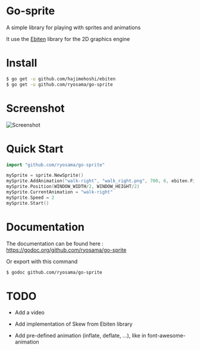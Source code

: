 Go-sprite
=======

A simple library for playing with sprites and animations

It use the [Ebiten](https://github.com/hajimehoshi/ebiten) library for the 2D graphics engine

Install
=======

```bash
$ go get -u github.com/hajimehoshi/ebiten
$ go get -u github.com/ryosama/go-sprite
```

Screenshot
===========

![Screenshot](https://github.com/ryosama/go-sprite/raw/master/screenshot1.png "Screenshot")

Quick Start
===========

```Go
import "github.com/ryosama/go-sprite"

mySprite = sprite.NewSprite()
mySprite.AddAnimation("walk-right",	"walk_right.png", 700, 6, ebiten.FilterDefault)
mySprite.Position(WINDOW_WIDTH/2, WINDOW_HEIGHT/2)
mySprite.CurrentAnimation = "walk-right"
mySprite.Speed = 2
mySprite.Start()
```

Documentation
=============

The documentation can be found here : https://godoc.org/github.com/ryosama/go-sprite

Or export with this command

```bash
$ godoc github.com/ryosama/go-sprite
```

TODO
====

- Add a video

- Add implementation of Skew from Ebiten library

- Add pre-defined animation (inflate, deflate, ...), like in font-awesome-animation
